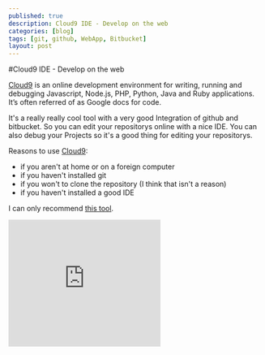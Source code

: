 ---published: truedescription: Cloud9 IDE - Develop on the webcategories: [blog]tags: [git, github, WebApp, Bitbucket]layout: post---#Cloud9 IDE - Develop on the web[Cloud9](https://c9.io/) is an online development environment for writing, running and debugging Javascript, Node.js, PHP, Python, Java and Ruby applications. It’s often referred of as Google docs for code.It's a really really cool tool with a very good Integration of github and bitbucket. So you can edit your repositorys online with a nice IDE. You can also debug your Projects so it's a good thing for editing your repositorys. Reasons to use [Cloud9](https://c9.io/):* if you aren't at home or on a foreign computer* if you haven't installed git* if you won't to clone the repository (I think that isn't a reason)* if you haven't installed a good IDEI can only recommend [this tool](https://c9.io/). <iframe class="span8" height="250px" id="ytplayer" type="text/html" src="http://www.youtube.com/embed/bUfrKO0YueM?autoplay=1&amp;rel=0&amp;showinfo=0" frameborder="0"></iframe>
